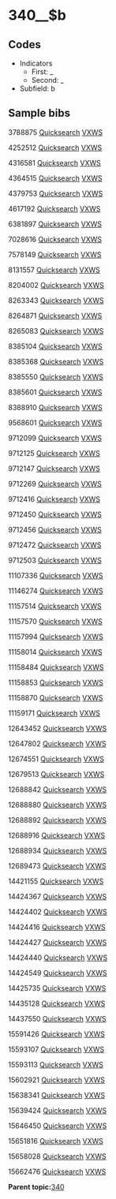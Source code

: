 # 340\_\_$b

## Codes

-   Indicators
    -   First: \_
    -   Second: \_
-   Subfield: b

## Sample bibs

3788875 [Quicksearch](https://search.library.yale.edu/catalog/3788875) [VXWS](http://prodorbis.library.yale.edu:7014/vxws/GetHoldingsService?bibId=3788875)

4252512 [Quicksearch](https://search.library.yale.edu/catalog/4252512) [VXWS](http://prodorbis.library.yale.edu:7014/vxws/GetHoldingsService?bibId=4252512)

4316581 [Quicksearch](https://search.library.yale.edu/catalog/4316581) [VXWS](http://prodorbis.library.yale.edu:7014/vxws/GetHoldingsService?bibId=4316581)

4364515 [Quicksearch](https://search.library.yale.edu/catalog/4364515) [VXWS](http://prodorbis.library.yale.edu:7014/vxws/GetHoldingsService?bibId=4364515)

4379753 [Quicksearch](https://search.library.yale.edu/catalog/4379753) [VXWS](http://prodorbis.library.yale.edu:7014/vxws/GetHoldingsService?bibId=4379753)

4617192 [Quicksearch](https://search.library.yale.edu/catalog/4617192) [VXWS](http://prodorbis.library.yale.edu:7014/vxws/GetHoldingsService?bibId=4617192)

6381897 [Quicksearch](https://search.library.yale.edu/catalog/6381897) [VXWS](http://prodorbis.library.yale.edu:7014/vxws/GetHoldingsService?bibId=6381897)

7028616 [Quicksearch](https://search.library.yale.edu/catalog/7028616) [VXWS](http://prodorbis.library.yale.edu:7014/vxws/GetHoldingsService?bibId=7028616)

7578149 [Quicksearch](https://search.library.yale.edu/catalog/7578149) [VXWS](http://prodorbis.library.yale.edu:7014/vxws/GetHoldingsService?bibId=7578149)

8131557 [Quicksearch](https://search.library.yale.edu/catalog/8131557) [VXWS](http://prodorbis.library.yale.edu:7014/vxws/GetHoldingsService?bibId=8131557)

8204002 [Quicksearch](https://search.library.yale.edu/catalog/8204002) [VXWS](http://prodorbis.library.yale.edu:7014/vxws/GetHoldingsService?bibId=8204002)

8263343 [Quicksearch](https://search.library.yale.edu/catalog/8263343) [VXWS](http://prodorbis.library.yale.edu:7014/vxws/GetHoldingsService?bibId=8263343)

8264871 [Quicksearch](https://search.library.yale.edu/catalog/8264871) [VXWS](http://prodorbis.library.yale.edu:7014/vxws/GetHoldingsService?bibId=8264871)

8265083 [Quicksearch](https://search.library.yale.edu/catalog/8265083) [VXWS](http://prodorbis.library.yale.edu:7014/vxws/GetHoldingsService?bibId=8265083)

8385104 [Quicksearch](https://search.library.yale.edu/catalog/8385104) [VXWS](http://prodorbis.library.yale.edu:7014/vxws/GetHoldingsService?bibId=8385104)

8385368 [Quicksearch](https://search.library.yale.edu/catalog/8385368) [VXWS](http://prodorbis.library.yale.edu:7014/vxws/GetHoldingsService?bibId=8385368)

8385550 [Quicksearch](https://search.library.yale.edu/catalog/8385550) [VXWS](http://prodorbis.library.yale.edu:7014/vxws/GetHoldingsService?bibId=8385550)

8385601 [Quicksearch](https://search.library.yale.edu/catalog/8385601) [VXWS](http://prodorbis.library.yale.edu:7014/vxws/GetHoldingsService?bibId=8385601)

8388910 [Quicksearch](https://search.library.yale.edu/catalog/8388910) [VXWS](http://prodorbis.library.yale.edu:7014/vxws/GetHoldingsService?bibId=8388910)

9568601 [Quicksearch](https://search.library.yale.edu/catalog/9568601) [VXWS](http://prodorbis.library.yale.edu:7014/vxws/GetHoldingsService?bibId=9568601)

9712099 [Quicksearch](https://search.library.yale.edu/catalog/9712099) [VXWS](http://prodorbis.library.yale.edu:7014/vxws/GetHoldingsService?bibId=9712099)

9712125 [Quicksearch](https://search.library.yale.edu/catalog/9712125) [VXWS](http://prodorbis.library.yale.edu:7014/vxws/GetHoldingsService?bibId=9712125)

9712147 [Quicksearch](https://search.library.yale.edu/catalog/9712147) [VXWS](http://prodorbis.library.yale.edu:7014/vxws/GetHoldingsService?bibId=9712147)

9712269 [Quicksearch](https://search.library.yale.edu/catalog/9712269) [VXWS](http://prodorbis.library.yale.edu:7014/vxws/GetHoldingsService?bibId=9712269)

9712416 [Quicksearch](https://search.library.yale.edu/catalog/9712416) [VXWS](http://prodorbis.library.yale.edu:7014/vxws/GetHoldingsService?bibId=9712416)

9712450 [Quicksearch](https://search.library.yale.edu/catalog/9712450) [VXWS](http://prodorbis.library.yale.edu:7014/vxws/GetHoldingsService?bibId=9712450)

9712456 [Quicksearch](https://search.library.yale.edu/catalog/9712456) [VXWS](http://prodorbis.library.yale.edu:7014/vxws/GetHoldingsService?bibId=9712456)

9712472 [Quicksearch](https://search.library.yale.edu/catalog/9712472) [VXWS](http://prodorbis.library.yale.edu:7014/vxws/GetHoldingsService?bibId=9712472)

9712503 [Quicksearch](https://search.library.yale.edu/catalog/9712503) [VXWS](http://prodorbis.library.yale.edu:7014/vxws/GetHoldingsService?bibId=9712503)

11107336 [Quicksearch](https://search.library.yale.edu/catalog/11107336) [VXWS](http://prodorbis.library.yale.edu:7014/vxws/GetHoldingsService?bibId=11107336)

11146274 [Quicksearch](https://search.library.yale.edu/catalog/11146274) [VXWS](http://prodorbis.library.yale.edu:7014/vxws/GetHoldingsService?bibId=11146274)

11157514 [Quicksearch](https://search.library.yale.edu/catalog/11157514) [VXWS](http://prodorbis.library.yale.edu:7014/vxws/GetHoldingsService?bibId=11157514)

11157570 [Quicksearch](https://search.library.yale.edu/catalog/11157570) [VXWS](http://prodorbis.library.yale.edu:7014/vxws/GetHoldingsService?bibId=11157570)

11157994 [Quicksearch](https://search.library.yale.edu/catalog/11157994) [VXWS](http://prodorbis.library.yale.edu:7014/vxws/GetHoldingsService?bibId=11157994)

11158014 [Quicksearch](https://search.library.yale.edu/catalog/11158014) [VXWS](http://prodorbis.library.yale.edu:7014/vxws/GetHoldingsService?bibId=11158014)

11158484 [Quicksearch](https://search.library.yale.edu/catalog/11158484) [VXWS](http://prodorbis.library.yale.edu:7014/vxws/GetHoldingsService?bibId=11158484)

11158853 [Quicksearch](https://search.library.yale.edu/catalog/11158853) [VXWS](http://prodorbis.library.yale.edu:7014/vxws/GetHoldingsService?bibId=11158853)

11158870 [Quicksearch](https://search.library.yale.edu/catalog/11158870) [VXWS](http://prodorbis.library.yale.edu:7014/vxws/GetHoldingsService?bibId=11158870)

11159171 [Quicksearch](https://search.library.yale.edu/catalog/11159171) [VXWS](http://prodorbis.library.yale.edu:7014/vxws/GetHoldingsService?bibId=11159171)

12643452 [Quicksearch](https://search.library.yale.edu/catalog/12643452) [VXWS](http://prodorbis.library.yale.edu:7014/vxws/GetHoldingsService?bibId=12643452)

12647802 [Quicksearch](https://search.library.yale.edu/catalog/12647802) [VXWS](http://prodorbis.library.yale.edu:7014/vxws/GetHoldingsService?bibId=12647802)

12674551 [Quicksearch](https://search.library.yale.edu/catalog/12674551) [VXWS](http://prodorbis.library.yale.edu:7014/vxws/GetHoldingsService?bibId=12674551)

12679513 [Quicksearch](https://search.library.yale.edu/catalog/12679513) [VXWS](http://prodorbis.library.yale.edu:7014/vxws/GetHoldingsService?bibId=12679513)

12688842 [Quicksearch](https://search.library.yale.edu/catalog/12688842) [VXWS](http://prodorbis.library.yale.edu:7014/vxws/GetHoldingsService?bibId=12688842)

12688880 [Quicksearch](https://search.library.yale.edu/catalog/12688880) [VXWS](http://prodorbis.library.yale.edu:7014/vxws/GetHoldingsService?bibId=12688880)

12688892 [Quicksearch](https://search.library.yale.edu/catalog/12688892) [VXWS](http://prodorbis.library.yale.edu:7014/vxws/GetHoldingsService?bibId=12688892)

12688916 [Quicksearch](https://search.library.yale.edu/catalog/12688916) [VXWS](http://prodorbis.library.yale.edu:7014/vxws/GetHoldingsService?bibId=12688916)

12688934 [Quicksearch](https://search.library.yale.edu/catalog/12688934) [VXWS](http://prodorbis.library.yale.edu:7014/vxws/GetHoldingsService?bibId=12688934)

12689473 [Quicksearch](https://search.library.yale.edu/catalog/12689473) [VXWS](http://prodorbis.library.yale.edu:7014/vxws/GetHoldingsService?bibId=12689473)

14421155 [Quicksearch](https://search.library.yale.edu/catalog/14421155) [VXWS](http://prodorbis.library.yale.edu:7014/vxws/GetHoldingsService?bibId=14421155)

14424367 [Quicksearch](https://search.library.yale.edu/catalog/14424367) [VXWS](http://prodorbis.library.yale.edu:7014/vxws/GetHoldingsService?bibId=14424367)

14424402 [Quicksearch](https://search.library.yale.edu/catalog/14424402) [VXWS](http://prodorbis.library.yale.edu:7014/vxws/GetHoldingsService?bibId=14424402)

14424416 [Quicksearch](https://search.library.yale.edu/catalog/14424416) [VXWS](http://prodorbis.library.yale.edu:7014/vxws/GetHoldingsService?bibId=14424416)

14424427 [Quicksearch](https://search.library.yale.edu/catalog/14424427) [VXWS](http://prodorbis.library.yale.edu:7014/vxws/GetHoldingsService?bibId=14424427)

14424440 [Quicksearch](https://search.library.yale.edu/catalog/14424440) [VXWS](http://prodorbis.library.yale.edu:7014/vxws/GetHoldingsService?bibId=14424440)

14424549 [Quicksearch](https://search.library.yale.edu/catalog/14424549) [VXWS](http://prodorbis.library.yale.edu:7014/vxws/GetHoldingsService?bibId=14424549)

14425735 [Quicksearch](https://search.library.yale.edu/catalog/14425735) [VXWS](http://prodorbis.library.yale.edu:7014/vxws/GetHoldingsService?bibId=14425735)

14435128 [Quicksearch](https://search.library.yale.edu/catalog/14435128) [VXWS](http://prodorbis.library.yale.edu:7014/vxws/GetHoldingsService?bibId=14435128)

14437550 [Quicksearch](https://search.library.yale.edu/catalog/14437550) [VXWS](http://prodorbis.library.yale.edu:7014/vxws/GetHoldingsService?bibId=14437550)

15591426 [Quicksearch](https://search.library.yale.edu/catalog/15591426) [VXWS](http://prodorbis.library.yale.edu:7014/vxws/GetHoldingsService?bibId=15591426)

15593107 [Quicksearch](https://search.library.yale.edu/catalog/15593107) [VXWS](http://prodorbis.library.yale.edu:7014/vxws/GetHoldingsService?bibId=15593107)

15593113 [Quicksearch](https://search.library.yale.edu/catalog/15593113) [VXWS](http://prodorbis.library.yale.edu:7014/vxws/GetHoldingsService?bibId=15593113)

15602921 [Quicksearch](https://search.library.yale.edu/catalog/15602921) [VXWS](http://prodorbis.library.yale.edu:7014/vxws/GetHoldingsService?bibId=15602921)

15638341 [Quicksearch](https://search.library.yale.edu/catalog/15638341) [VXWS](http://prodorbis.library.yale.edu:7014/vxws/GetHoldingsService?bibId=15638341)

15639424 [Quicksearch](https://search.library.yale.edu/catalog/15639424) [VXWS](http://prodorbis.library.yale.edu:7014/vxws/GetHoldingsService?bibId=15639424)

15646450 [Quicksearch](https://search.library.yale.edu/catalog/15646450) [VXWS](http://prodorbis.library.yale.edu:7014/vxws/GetHoldingsService?bibId=15646450)

15651816 [Quicksearch](https://search.library.yale.edu/catalog/15651816) [VXWS](http://prodorbis.library.yale.edu:7014/vxws/GetHoldingsService?bibId=15651816)

15658028 [Quicksearch](https://search.library.yale.edu/catalog/15658028) [VXWS](http://prodorbis.library.yale.edu:7014/vxws/GetHoldingsService?bibId=15658028)

15662476 [Quicksearch](https://search.library.yale.edu/catalog/15662476) [VXWS](http://prodorbis.library.yale.edu:7014/vxws/GetHoldingsService?bibId=15662476)

**Parent topic:**[340](../../tags/340/340.md)

